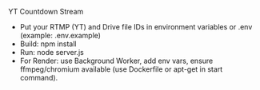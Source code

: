 YT Countdown Stream
- Put your RTMP (YT) and Drive file IDs in environment variables or .env (example: .env.example)
- Build: npm install
- Run: node server.js
- For Render: use Background Worker, add env vars, ensure ffmpeg/chromium available (use Dockerfile or apt-get in start command).
